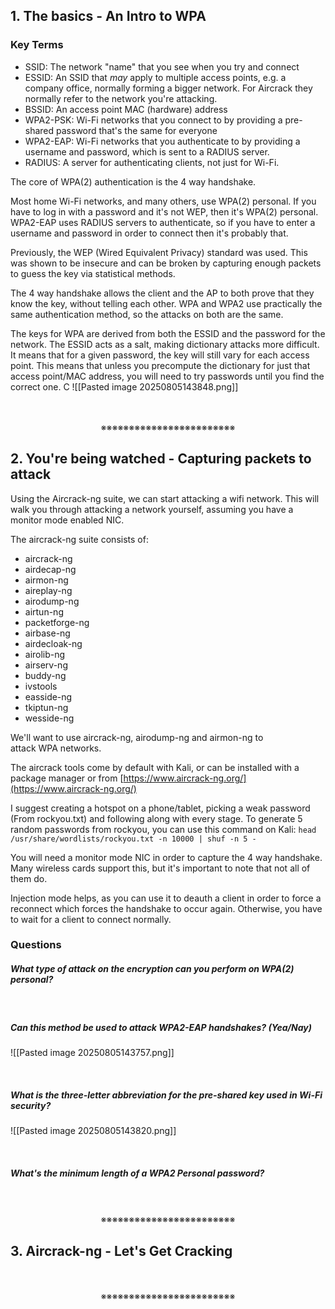 ## 1. The basics - An Intro to WPA

### Key Terms

- SSID: The network "name" that you see when you try and connect
- ESSID: An SSID that *may* apply to multiple access points, e.g. a company office, normally forming a bigger network. For Aircrack they normally refer to the network you're attacking.
- BSSID: An access point MAC (hardware) address
- WPA2-PSK: Wi-Fi networks that you connect to by providing a pre-shared password that's the same for everyone
- WPA2-EAP: Wi-Fi networks that you authenticate to by providing a username and password, which is sent to a RADIUS server.
- RADIUS: A server for authenticating clients, not just for Wi-Fi.

The core of WPA(2) authentication is the 4 way handshake.

Most home Wi-Fi networks, and many others, use WPA(2) personal. If you have to log in with a password and it's not WEP, then it's WPA(2) personal. WPA2-EAP uses RADIUS servers to authenticate, so if you have to enter a username and password in order to connect then it's probably that.

Previously, the WEP (Wired Equivalent Privacy) standard was used. This was shown to be insecure and can be broken by capturing enough packets to guess the key via statistical methods.

The 4 way handshake allows the client and the AP to both prove that they know the key, without telling each other. WPA and WPA2 use practically the same authentication method, so the attacks on both are the same.

The keys for WPA are derived from both the ESSID and the password for the network. The ESSID acts as a salt, making dictionary attacks more difficult. It means that for a given password, the key will still vary for each access point. This means that unless you precompute the dictionary for just that access point/MAC address, you will need to try passwords until you find the correct one.
C
![[Pasted image 20250805143848.png]]
<div align="center">
<br>
<br>
※※※※※※※※※※※※※※※※※※※※※※※※
<br>
</div>
<!-- PAGE BREAK -->
<div style="page-break-after: always;"></div>


## 2. You're being watched - Capturing packets to attack

Using the Aircrack-ng suite, we can start attacking a wifi network. This will walk you through attacking a network yourself, assuming you have a monitor mode enabled NIC.

The aircrack-ng suite consists of:  
- aircrack-ng
- airdecap-ng
- airmon-ng
- aireplay-ng
- airodump-ng
- airtun-ng
- packetforge-ng
- airbase-ng
- airdecloak-ng
- airolib-ng
- airserv-ng
- buddy-ng
- ivstools
- easside-ng
- tkiptun-ng
- wesside-ng

We'll want to use aircrack-ng, airodump-ng and airmon-ng to attack WPA networks.

The aircrack tools come by default with Kali, or can be installed with a package manager or from [https://www.aircrack-ng.org/](https://www.aircrack-ng.org/)  

I suggest creating a hotspot on a phone/tablet, picking a weak password (From rockyou.txt) and following along with every stage. To generate 5 random passwords from rockyou, you can use this command on Kali: `head /usr/share/wordlists/rockyou.txt -n 10000 | shuf -n 5 -`  

You will need a monitor mode NIC in order to capture the 4 way handshake. Many wireless cards support this, but it's important to note that not all of them do.

Injection mode helps, as you can use it to deauth a client in order to force a reconnect which forces the handshake to occur again. Otherwise, you have to wait for a client to connect normally.
### Questions

##### What type of attack on the encryption can you perform on WPA(2) personal?

<div align="center">
<br>
</div>

##### Can this method be used to attack WPA2-EAP handshakes? (Yea/Nay)

![[Pasted image 20250805143757.png]]
<div align="center">
<br>
</div>

##### What is the three-letter abbreviation for the pre-shared key used in Wi-Fi security?

![[Pasted image 20250805143820.png]]
<div align="center">
<br>
</div>

##### What's the minimum length of a WPA2 Personal password?


<div align="center">
<br>
<br>
※※※※※※※※※※※※※※※※※※※※※※※※
<br>
</div>
<!-- PAGE BREAK -->
<div style="page-break-after: always;"></div>


## 3. Aircrack-ng - Let's Get Cracking
<div align="center">
<br>
<br>
※※※※※※※※※※※※※※※※※※※※※※※※
<br>
</div>
<!-- PAGE BREAK -->
<div style="page-break-after: always;"></div>
